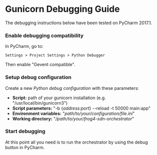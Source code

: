 # Gunicorn Debugging Guide

The debugging instructions below have been tested on PyCharm 2017.1.

### Enable debugging compatibility

In PyCharm, go to:

    Settings > Project Settings > Python Debugger
    
Then enable "Gevent compatible".

### Setup debug configuration

Create a new *Python debug configuration* with these parameters:

- **Script:** path of your gunicorn installation (e.g. "/usr/local/bin/gunicorn3")
- **Script parameters:** "-b {*address:port*} --reload -t 50000 main:app"
- **Environment variables:** "*path/to/your/configuration/file.ini*"
- **Working directory:** "*/path/to/your/frog4-sdn-orchestrator*"

### Start debugging

At this point all you need is to run the orchestrator by using the debug button in PyCharm.